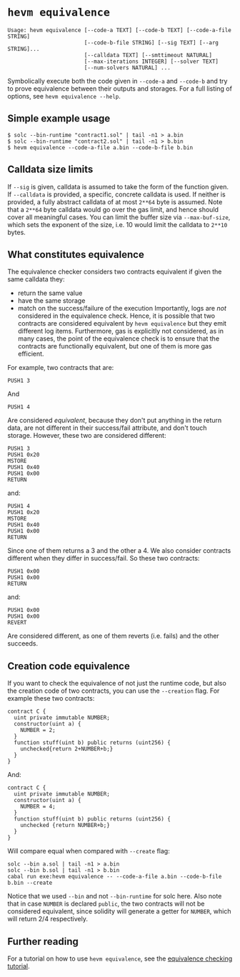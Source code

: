 # `hevm equivalence`

```plain
Usage: hevm equivalence [--code-a TEXT] [--code-b TEXT] [--code-a-file STRING]
                        [--code-b-file STRING] [--sig TEXT] [--arg STRING]...
                        [--calldata TEXT] [--smttimeout NATURAL]
                        [--max-iterations INTEGER] [--solver TEXT]
                        [--num-solvers NATURAL] ...
```

Symbolically execute both the code given in `--code-a` and `--code-b` and try
to prove equivalence between their outputs and storages. For a full listing of
options, see `hevm equivalence --help`.

## Simple example usage

```shell
$ solc --bin-runtime "contract1.sol" | tail -n1 > a.bin
$ solc --bin-runtime "contract2.sol" | tail -n1 > b.bin
$ hevm equivalence --code-a-file a.bin --code-b-file b.bin
```

## Calldata size limits

If `--sig` is given, calldata is assumed to take the form of the function
given. If `--calldata` is provided, a specific, concrete calldata is used. If
neither is provided, a fully abstract calldata of at most `2**64` byte is
assumed. Note that a `2**64` byte calldata would go over the gas limit, and
hence should cover all meaningful cases. You can limit the buffer size via
`--max-buf-size`, which sets the exponent of the size, i.e. 10 would limit the
calldata to `2**10` bytes.

## What constitutes equivalence

The equivalence checker considers two contracts equivalent if given the
same calldata they:
- return the same value
- have the same storage
- match on the success/failure of the execution
Importantly, logs are *not* considered in the equivalence check. Hence,
it is possible that two contracts are considered equivalent by `hevm equivalence` but
they emit different log items. Furthermore, gas is explicitly not considered,
as in many cases, the point of the equivalence check is to ensure that the
contracts are functionally equivalent, but one of them is more gas efficient.

For example, two contracts that are:

```
PUSH1 3
```

And

```
PUSH1 4
```

Are considered *equivalent*, because they don't put anything in the return
data, are not different in their success/fail attribute, and don't touch
storage. However, these two are considered different:

```
PUSH1 3
PUSH1 0x20
MSTORE
PUSH1 0x40
PUSH1 0x00
RETURN
```

and:


```
PUSH1 4
PUSH1 0x20
MSTORE
PUSH1 0x40
PUSH1 0x00
RETURN
```

Since one of them returns a 3 and the other a 4. We also consider contracts different when
they differ in success/fail. So these two contracts:

```
PUSH1 0x00
PUSH1 0x00
RETURN
```

and:

```
PUSH1 0x00
PUSH1 0x00
REVERT
```

Are considered different, as one of them reverts (i.e. fails) and the other
succeeds.

## Creation code equivalence

If you want to check the equivalence of not just the runtime code, but also the
creation code of two contracts, you can use the `--creation` flag.  For example
these two contracts:

```solidity
contract C {
  uint private immutable NUMBER;
  constructor(uint a) {
    NUMBER = 2;
  }
  function stuff(uint b) public returns (uint256) {
    unchecked{return 2+NUMBER+b;}
  }
}
```

And:

```solidity
contract C {
  uint private immutable NUMBER;
  constructor(uint a) {
    NUMBER = 4;
  }
  function stuff(uint b) public returns (uint256) {
    unchecked {return NUMBER+b;}
  }
}
```

Will compare equal when compared with `--create` flag:

```shell
solc --bin a.sol | tail -n1 > a.bin
solc --bin b.sol | tail -n1 > b.bin
cabal run exe:hevm equivalence -- --code-a-file a.bin --code-b-file b.bin --create
```

Notice that we used `--bin` and not `--bin-runtime` for solc here. Also note that
in case `NUMBER` is declared `public`, the two contracts will not be considered
equivalent, since solidity will generate a getter for `NUMBER`, which will
return 2/4 respectively.

## Further reading

For a tutorial on how to use `hevm equivalence`, see the [equivalence checking
tutorial](symbolic-execution-tutorial.html).

